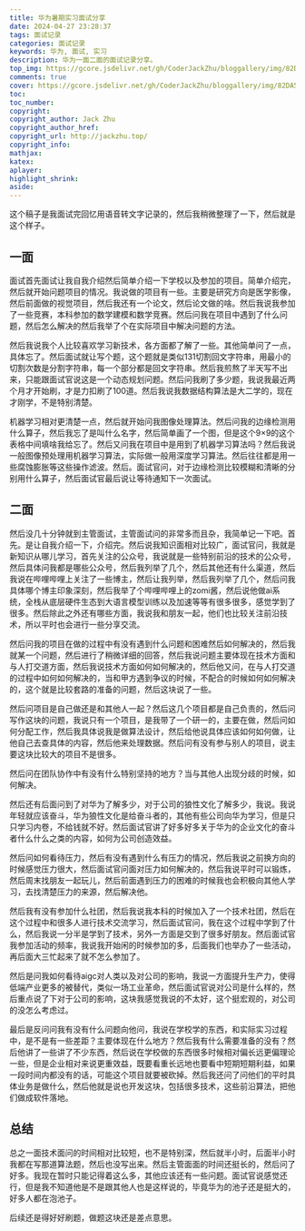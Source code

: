 ```yaml
---
title: 华为暑期实习面试分享
date: 2024-04-27 23:28:37
tags: 面试记录
categories: 面试记录
keywords: 华为, 面试, 实习
description: 华为一面二面的面试记录分享。
top_img: https://gcore.jsdelivr.net/gh/CoderJackZhu/bloggallery/img/82DA5A8E1D99BD7DC83A051FA8EA75E2.jpg
comments: true
cover: https://gcore.jsdelivr.net/gh/CoderJackZhu/bloggallery/img/82DA5A8E1D99BD7DC83A051FA8EA75E2.jpg
toc:
toc_number:
copyright:
copyright_author: Jack Zhu
copyright_author_href: 
copyright_url: http://jackzhu.top/
copyright_info: 
mathjax: 
katex: 
aplayer: 
highlight_shrink: 
aside: 
---
```


这个稿子是我面试完回忆用语音转文字记录的，然后我稍微整理了一下，然后就是这个样子。

## 一面

面试首先面试让我自我介绍然后简单介绍一下学校以及参加的项目。简单介绍完，然后就开始问题项目的情况。我说做的项目有一些。主要是研究方向是医学影像，然后前面做的视觉项目，然后我还有一个论文，然后论文做的啥。然后我说我参加了一些竞赛，本科参加的数学建模和数学竞赛。然后问我在项目中遇到了什么问题，然后怎么解决的然后我举了个在实际项目中解决问题的方法。

然后我说我个人比较喜欢学习新技术，各方面都了解了一些。其他简单问了一点，具体忘了。然后面试就让写个题，这个题就是类似131切割回文字符串，用最小的切割次数是分割字符串，每一个部分都是回文字符串。然后我煎熬了半天写不出来，只能跟面试官说这是一个动态规划问题。然后问我刷了多少题，我说我最近两个月才开始刷，才是力扣刷了100道。然后我说我数据结构算法是大二学的，现在才刚学，不是特别清楚。

机器学习相对更清楚一点，然后就开始问我图像处理算法。然后问我的边缘检测用什么算子，然后我忘了是叫什么名字，然后简单画了一个图，但是这个9×9的这个表格中间填啥我给忘了。然后又问我在项目中是用到了机器学习算法吗？然后我说一般图像预处理用机器学习算法，实际做一般用深度学习算法。然后往往都是用一些腐蚀膨胀等这些操作滤波。然后。面试官问，对于边缘检测比较模糊和清晰的分别用什么算子，然后面试官最后说让等待通知下一次面试。

## 二面

然后没几十分钟就到主管面试，主管面试问的非常多而且杂，我简单记一下吧。首先。是让自我介绍一下，介绍完。然后说我知识面相对比较广，面试官问，我就是新知识从哪儿学习，首先关注的公众号，我说就是一些特别前沿的技术的公众号，然后具体问我都是哪些公众号，然后我列举了几个，然后其他还有什么渠道，然后我说在哔哩哔哩上关注了一些博主，然后让我列举，然后我列举了几个，然后问我具体哪个博主印象深刻，然后我举了个哔哩哔哩上的zomi酱，然后说他做ai系统，全栈从底层硬件生态到大语言模型训练以及加速等等有很多很多，感觉学到了很多。然后除此之外还有哪些方面，我说我和朋友一起，他们也比较关注前沿技术，所以平时也会进行一些分享交流。

然后问我的项目在做的过程中有没有遇到什么问题和困难然后如何解决的，然后我就某一个问题，然后进行了稍微详细的回答，然后我说问题主要体现在技术方面和与人打交道方面，然后我说技术方面如何如何解决的，然后他又问，在与人打交道的过程中如何如何解决的，当和甲方遇到争议的时候，不配合的时候如何如何解决的，这个就是比较套路的准备的问题，然后这块说了一些。

然后问项目是自己做还是和其他人一起？然后这几个项目都是自己负责的，然后问写作这块的问题，我说只有一个项目，是我带了一个研一的，主要在做，然后问如何分配工作，然后我具体说我是做算法设计，然后给他说具体应该如何如何做，让他自己去查具体的内容，然后他来处理数据。然后问有没有参与别人的项目，说主要这块比较大的项目不是很多。

然后问在团队协作中有没有什么特别坚持的地方？当与其他人出现分歧的时候，如何解决。

然后还有后面问到了对华为了解多少，对于公司的狼性文化了解多少，我说。我说年轻就应该奋斗，华为狼性文化是给奋斗者的，其他有些公司向华为学习，但是只只学习内卷，不给钱就不好。然后面试官讲了好多好多关于华为的企业文化的奋斗者什么什么之类的内容，如何为公司创造效益。

然后问如何看待压力，然后有没有遇到什么有压力的情况，然后我说之前换方向的时候感觉压力很大，然后面试官问面对压力如何解决的，然后我说平时可以锻炼，然后周末找朋友一起玩儿，然后前面遇到压力的困难的时候我也会积极向其他人学习，去找清楚压力的来源，然后解决他。

然后我有没有参加什么社团，然后我说我本科的时候加入了一个技术社团，然后在这个过程中和很多人进行技术交流学习，然后面试官问，我在这个过程中学到了什么，然后我说一分半是学到了技术，另外一方面是交到了很多好朋友。然后面试官我参加活动的频率，我说我开始闲的时候参加的多，后面我们也举办了一些活动，再后面大三忙起来了就不怎么参加了。

然后是问我如何看待aigc对人类以及对公司的影响，我说一方面提升生产力，使得低端产业更多的被替代，类似一场工业革命，然后面试官说对公司是什么样的，然后重点说了下对于公司的影响，这块我感觉我说的不太好，这个挺宏观的，对公司的没怎么考虑过。

最后是反问问我有没有什么问题向他问，我说在学校学的东西，和实际实习过程中，是不是有一些差距？主要体现在什么地方？然后我有什么需要准备的没有？然后他讲了一些讲了不少东西，然后说在学校做的东西很多时候相对偏长远更偏理论一些，但是企业相对来说更重效益，既要看重长远地也要看中短期短期利益，如果一段时间内都没有的话，可能这个项目就要被砍掉。然后我还问了问他们的平时具体业务是做什么，然后他就是说也开发这块，包括很多技术，这些前沿算法，把他们做成软件落地。

## 总结

总之一面技术面问的时间相对比较短，也不是特别深，然后就半小时，后面半小时我都在写那道算法题，然后也没写出来。然后主管面面的时间还挺长的，然后问了好多。我现在暂时只能记得着这么多，其他应该还有一些问题。面试官说感觉还行，但是我不知道他是不是跟其他人也是这样说的，毕竟华为的池子还是挺大的，好多人都在泡池子。

后续还是得好好刷题，做题这块还是差点意思。
